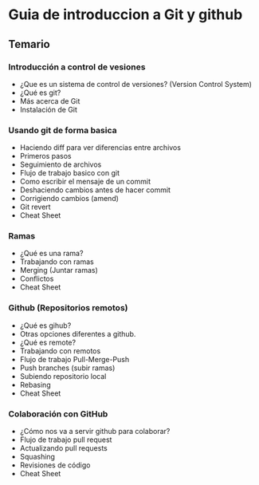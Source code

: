 # Guia de introduccion a Git y github

## Temario
### Introducción a control de vesiones
- ¿Que es un sistema de control de versiones? (Version Control System)
- ¿Qué es git?
- Más acerca de Git
- Instalación de Git
### Usando git de forma basica
- Haciendo diff para ver diferencias entre archivos
- Primeros pasos
- Seguimiento de archivos
- Flujo de trabajo basico con git
- Como escribir el mensaje de un commit
- Deshaciendo cambios antes de hacer commit
- Corrigiendo cambios (amend)
- Git revert
- Cheat Sheet
### Ramas
- ¿Qué es una rama?
- Trabajando con ramas
- Merging (Juntar ramas)
- Conflictos
- Cheat Sheet

### Github (Repositorios remotos)
- ¿Qué es gihub?
- Otras opciones diferentes a github.
- ¿Qué es remote?
- Trabajando con remotos
- Flujo de trabajo Pull-Merge-Push
- Push branches (subir ramas)
- Subiendo repositorio local
- Rebasing
- Cheat Sheet

### Colaboración con GitHub
- ¿Cómo nos va a servir github para colaborar?
- Flujo de trabajo pull request
- Actualizando pull requests
- Squashing
- Revisiones de código
- Cheat Sheet

